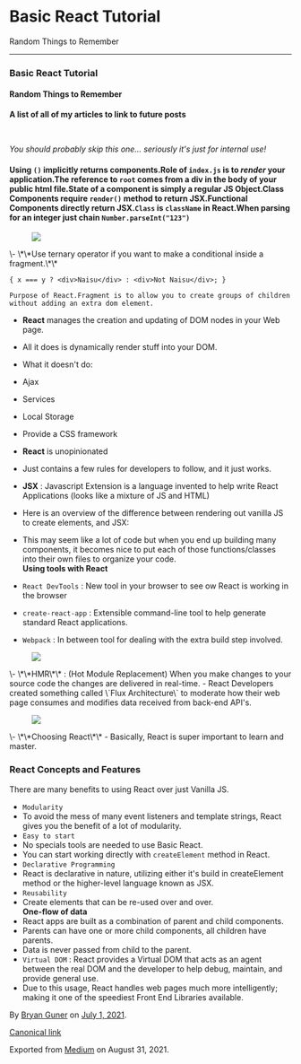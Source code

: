 # Basic React Tutorial

Random Things to Remember

---

### Basic React Tutorial

#### Random Things to Remember

<strong>A list of all of my articles to link to future posts</strong> 
<br/>


 
<br/>


<em>You should probably skip this one… seriously it's just for internal use!</em>

#### Using `()` implicitly returns components.Role of `index.js` is to _render_ your application.The reference to `root` comes from a div in the body of your public html file.State of a component is simply a regular JS Object.Class Components require `render()` method to return JSX.Functional Components directly return JSX.`Class` is `className` in React.When parsing for an integer just chain `Number.parseInt("123")`

<figure><img src="https://cdn-images-1.medium.com/max/800/0*16IltJu5wXjzgXyU.gif" class="graf-image" /></figure>\- <span id="3b86">\*\*Use ternary operator if you want to make a conditional inside a fragment.\*\*</span>

    { x === y ? <div>Naisu</div> : <div>Not Naisu</div>; }

    Purpose of React.Fragment is to allow you to create groups of children without adding an extra dom element.

-   <span id="5cbe">**React** manages the creation and updating of DOM nodes in your Web page.</span>

-   <span id="d253">All it does is dynamically render stuff into your DOM.</span>

-   <span id="093c">What it doesn't do:</span>

-   <span id="bd7d">Ajax</span>

-   <span id="7f06">Services</span>

-   <span id="b1b9">Local Storage</span>

-   <span id="47a9">Provide a CSS framework</span>

-   <span id="57d1">**React** is unopinionated</span>

-   <span id="b277">Just contains a few rules for developers to follow, and it just works.</span>

-   <span id="dafd">**JSX** : Javascript Extension is a language invented to help write React Applications (looks like a mixture of JS and HTML)</span>

-   <span id="fc46">Here is an overview of the difference between rendering out vanilla JS to create elements, and JSX:</span>

-   <span id="eec2">This may seem like a lot of code but when you end up building many components, it becomes nice to put each of those functions/classes into their own files to organize your code.  
    **Using tools with React**</span>

-   <span id="6c32">`React DevTools` : New tool in your browser to see ow React is working in the browser</span>

-   <span id="3f86">`create-react-app` : Extensible command-line tool to help generate standard React applications.</span>

-   <span id="da3c">`Webpack` : In between tool for dealing with the extra build step involved.</span>

<figure><img src="https://cdn-images-1.medium.com/max/800/0*4O0NPGEa-1NcDOIA.png" class="graf-image" /></figure>\- <span id="9d53">\*\*HMR\*\* : (Hot Module Replacement) When you make changes to your source code the changes are delivered in real-time.</span> - <span id="8d5b">React Developers created something called \`Flux Architecture\` to moderate how their web page consumes and modifies data received from back-end API's.</span>

<figure><img src="https://cdn-images-1.medium.com/max/800/0*hXODC_ZsM-egMFI4.png" class="graf-image" /></figure>\- <span id="97a3">\*\*Choosing React\*\*</span> - <span id="1589">Basically, React is super important to learn and master.</span>

### React Concepts and Features

There are many benefits to using React over just Vanilla JS.

-   <span id="6bac">`Modularity`</span>
-   <span id="3fc9">To avoid the mess of many event listeners and template strings, React gives you the benefit of a lot of modularity.</span>
-   <span id="20d5">`Easy to start`</span>
-   <span id="8e3e">No specials tools are needed to use Basic React.</span>
-   <span id="f1a2">You can start working directly with `createElement` method in React.</span>
-   <span id="2a43">`Declarative Programming`</span>
-   <span id="c587">React is declarative in nature, utilizing either it's build in createElement method or the higher-level language known as JSX.</span>
-   <span id="866d">`Reusability`</span>
-   <span id="eff3">Create elements that can be re-used over and over.  
    **One-flow of data**</span>
-   <span id="5c6e">React apps are built as a combination of parent and child components.</span>
-   <span id="5a30">Parents can have one or more child components, all children have parents.</span>
-   <span id="d6c8">Data is never passed from child to the parent.</span>
-   <span id="dc54">`Virtual DOM` : React provides a Virtual DOM that acts as an agent between the real DOM and the developer to help debug, maintain, and provide general use.</span>
-   <span id="90bf">Due to this usage, React handles web pages much more intelligently; making it one of the speediest Front End Libraries available.</span>

By <a href="https://medium.com/@bryanguner" class="p-author h-card">Bryan Guner</a> on [July 1, 2021](https://medium.com/p/647ba595e607).

<a href="https://medium.com/@bryanguner/react-tutorial-from-basics-647ba595e607" class="p-canonical">Canonical link</a>

Exported from [Medium](https://medium.com) on August 31, 2021.
